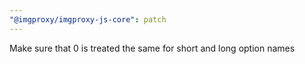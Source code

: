```yaml
---
"@imgproxy/imgproxy-js-core": patch
---
```


Make sure that 0 is treated the same for short and long option names
